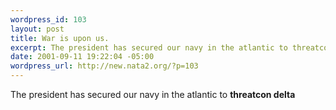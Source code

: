 ```yaml
--- 
wordpress_id: 103
layout: post
title: War is upon us.
excerpt: The president has secured our navy in the atlantic to threatcon delta
date: 2001-09-11 19:22:04 -05:00
wordpress_url: http://new.nata2.org/?p=103
---
```

The president has secured our navy in the atlantic to <b>threatcon delta</b>
